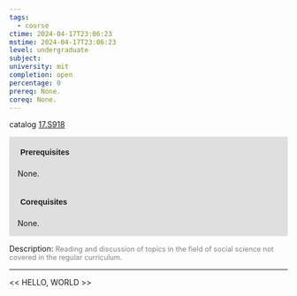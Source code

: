 ```yaml
---
tags:
  - course
ctime: 2024-04-17T23:06:23
mstime: 2024-04-17T23:06:23
level: undergraduate
subject: 
university: mit
completion: open
percentage: 0
prereq: None.
coreq: None.
---
```


catalog [17.S918](http://student.mit.edu/catalog/m17b.html#17.S918)

<span style="display: block; padding: 15px; background-color: rgb(100, 100, 100, 0.2);"><font id="m_prereq1665_0" style="display: block; font-family: Arial, sans-serif; font-weight: bold; padding: 5px">Prerequisites</font><br><span id="prereq1665_0">None.</span></span>
<span style="display: block; padding: 15px; background-color: rgb(100, 100, 100, 0.2);"><font id="m_coreq1665_0" style="display: block; font-family: Arial, sans-serif; font-weight: bold; padding: 5px">Corequisites</font><br><span id="coreq1665_0">None.</span></span>

<font style="">Description:</font>
<font style="color: grey; font-size: 0.8rem;">Reading and discussion of topics in the field of social science not covered in the regular curriculum.</font>



---

<< HELLO, WORLD >>
